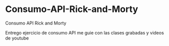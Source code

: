 # Consumo-API-Rick-and-Morty
Consumo API Rick and Morty


Entrego ejercicio de consumo API
me guie con las clases grabadas y videos de youtube